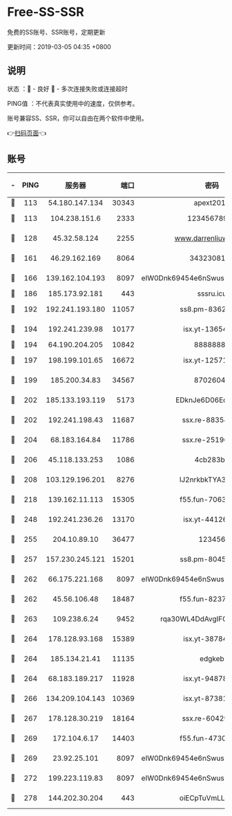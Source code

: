 # Free-SS-SSR

免费的SS账号、SSR账号，定期更新

更新时间：2019-03-05 04:35 +0800

## 说明

状态     ：🙂 - 良好 🙁 - 多次连接失败或连接超时

PING值   ：不代表真实使用中的速度，仅供参考。

账号兼容SS、SSR，你可以自由在两个软件中使用。

👉[扫码页面](https://liesauer.github.io/free-ss-ssr.github.io/)👈

## 账号

|-|PING|服务器|端口|密码|加密方式|区域|
|:----:|:----:|:-----:|-----:|:----:|:----:|:----:|
|🙂|113|54.180.147.134|30343|apext2019|chacha20|KR|
|🙂|113|104.238.151.6|2333|12345678900|aes-256-cfb|JP|
|🙂|128|45.32.58.124|2255|www.darrenliuwei.com|aes-256-cfb|JP|
|🙂|161|46.29.162.169|8064|3432308177|aes-256-cfb|RU|
|🙂|166|139.162.104.193|8097|eIW0Dnk69454e6nSwuspv9DmS201tQ0D|aes-256-cfb|JP|
|🙂|186|185.173.92.181|443|sssru.icu|rc4-md5|RU|
|🙂|192|192.241.193.180|11057|ss8.pm-83620677|aes-256-cfb|US|
|🙂|194|192.241.239.98|10177|isx.yt-13654380|aes-256-cfb|US|
|🙂|194|64.190.204.205|10842|88888888|rc4-md5|US|
|🙂|197|198.199.101.65|16672|isx.yt-12571443|aes-256-cfb|US|
|🙂|199|185.200.34.83|34567|87026045|aes-256-cfb|US|
|🙂|202|185.133.193.119|5173|EDknJe6D06EoWDaw|aes-256-cfb|US|
|🙂|202|192.241.198.43|11687|ssx.re-88354290|aes-256-cfb|US|
|🙂|204|68.183.164.84|11786|ssx.re-25196932|aes-256-cfb|US|
|🙂|206|45.118.133.253|1086|4cb283b8|aes-256-cfb|SG|
|🙂|208|103.129.196.201|8276|lJ2nrkbkTYA30wv0|aes-256-cfb|US|
|🙂|218|139.162.11.113|15305|f55.fun-70630978|aes-256-cfb|SG|
|🙂|248|192.241.236.26|13170|isx.yt-44126456|aes-256-cfb|US|
|🙂|255|204.10.89.10|36477|123456|aes-256-cfb|US|
|🙂|257|157.230.245.121|15201|ss8.pm-80454151|aes-256-cfb|SG|
|🙂|262|66.175.221.168|8097|eIW0Dnk69454e6nSwuspv9DmS201tQ0D|aes-256-cfb|US|
|🙂|262|45.56.106.48|18487|f55.fun-82379795|aes-256-cfb|US|
|🙂|263|109.238.6.24|9452|rqa30WL4DdAvgIFG6Fs3znzTa|aes-256-cfb|FR|
|🙂|264|178.128.93.168|15389|isx.yt-38784218|aes-256-cfb|SG|
|🙂|264|185.134.21.41|11135|edgkeb|aes-256-cfb|GB|
|🙂|264|68.183.189.217|11928|isx.yt-94878692|aes-256-cfb|SG|
|🙂|266|134.209.104.143|10369|isx.yt-87381923|aes-256-cfb|SG|
|🙂|267|178.128.30.219|18164|ssx.re-60429944|aes-256-cfb|SG|
|🙂|269|172.104.6.17|14403|f55.fun-47304627|aes-256-cfb|US|
|🙂|269|23.92.25.101|8097|eIW0Dnk69454e6nSwuspv9DmS201tQ0D|aes-256-cfb|US|
|🙂|272|199.223.119.83|8097|eIW0Dnk69454e6nSwuspv9DmS201tQ0D|aes-256-cfb|US|
|🙂|278|144.202.30.204|443|oiECpTuVmLLxk4Ts|aes-256-cfb|US|
